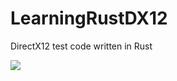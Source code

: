 # LearningRustDX12

DirectX12 test code written in Rust

![](https://github.com/shobomaru/LearningRustDX12/actions/workflows/main_test.yml/badge.svg)

